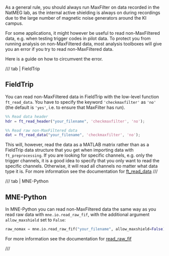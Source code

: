 As a general rule, you should always run MaxFilter on data recorded in the NatMEG lab, as the internal active shielding is always on during recordings due to the large number of magnetic noise generators around the KI campus.

For some applications, it might however be useful to read non-MaxFiltered data, e.g. when testing trigger codes in pilot data. To protect you from running analysis on non-MaxFiltered data, most analysis toolboxes will give you an error if you try to read non-MaxFiltered data.

Here is a guide on how to circumvent the error.

/// tab | FieldTrip

## FieldTrip
You can read non-MaxFiltered data in FieldTrip with the low-level function `ft_read_data`. You have to specify the keyword `'checkmaxfilter'` as `'no'` (the default is `'yes'`, i.e. to ensure that MaxFilter has run).
```matlab
%% Read data header
hdr = ft_read_header("your_filename", 'checkmaxfilter', 'no');

%% Read raw non-MaxFiltered data
dat = ft_read_data("your_filename", 'checkmaxfilter', 'no');
```

This will, however, read the data as a MATLAB matrix rather than as a FieldTrip data structure that you get when importing data with `ft_preprocessing`. If you are looking for specific channels, e.g. only the trigger channels, it is a good idea to specify that you only want to read the specific channels. Otherwise, it will read all channels no matter what data type it is. For more information see the documentation for [ft_read_data](https://www.fieldtriptoolbox.org/reference/ft_read_data/)
///

/// tab | MNE-Python
## MNE-Python
In MNE-Python you can read non-MaxFiltered data the same way as you read raw data with `mne.io.read_raw_fif`, with the additional argument `allow_maxshield` set to `False`:

```python
raw_nomax = mne.io.read_raw_fif("your_filename", allow_maxshield=False)  # Read non-MaxFiltered data
```
For more information see the documentation for [read_raw_fif](https://mne.tools/stable/generated/mne.io.read_raw_fif.html?highlight=read_raw_fif#mne.io.read_raw_fif)

///

